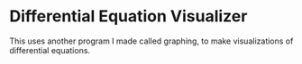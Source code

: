 # Differential Equation Visualizer

This uses another program I made called graphing, to make visualizations of differential equations.
